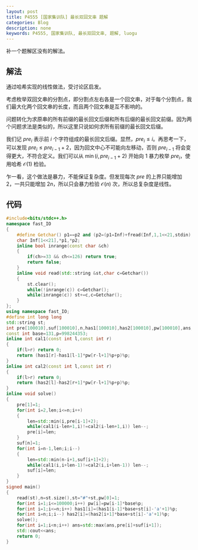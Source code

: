 ```yaml
---
layout: post
title: P4555 [国家集训队] 最长双回文串 题解
categories: Blog
description: none
keywords: P4555, 国家集训队, 最长双回文串, 题解, luogu
---
```


补一个题解区没有的解法。

## 解法

通过哈希实现的线性做法，受讨论区启发。

考虑枚举双回文串的分割点，即分割点左右各是一个回文串，对于每个分割点，我们最大化两个回文串的长度，而且两个回文串是互不影响的。

问题转化为求原串的所有前缀的最长回文后缀和所有后缀的最长回文前缀。因为两个问题求法是类似的，所以这里只说如何求所有前缀的最长回文后缀。

我们记 $pre_i$ 表示前 $i$ 个字符组成的最长回文后缀。显然，$pre_i \le i$。再思考一下，可以发现 $pre_i \le pre_{i-1}+2$，因为回文中心不可能向左移动，否则 $pre_{i-1}$ 将会变得更大，不符合定义。我们可以从 $\min(i,pre_{i-1}+2)$ 开始向 $1$ 暴力枚举 $pre_i$，使用哈希 $\mathcal{O}(1)$ 检验。

乍一看，这个做法是暴力，不能保证复杂度。但发现每次 $pre$ 的上界只能增加 $2$，一共只能增加 $2n$，所以只会暴力检验 $\mathcal{O}(n)$ 次，所以总复杂度是线性。

## 代码

```cpp
#include<bits/stdc++.h>
namespace fast_IO
{
    #define Getchar() p1==p2 and (p2=(p1=Inf)+fread(Inf,1,1<<21,stdin),p1==p2)?EOF:*p1++
    char Inf[1<<21],*p1,*p2;
    inline bool inrange(const char &ch)
    {
        if(ch>=33 && ch<=126) return true;
        return false;
    }
    inline void read(std::string &st,char c=Getchar())
    {
        st.clear();
        while(!inrange(c)) c=Getchar();
        while(inrange(c)) st+=c,c=Getchar();
    }
};
using namespace fast_IO;
#define int long long
std::string st;
int pre[100010],suf[100010],n,has1[100010],has2[100010],pw[100010],ans;
const int base=131,p=998244353;
inline int cal1(const int l,const int r)
{
    if(l>r) return 0;
    return (has1[r]-has1[l-1]*pw[r-l+1]%p+p)%p;
}
inline int cal2(const int l,const int r)
{
    if(l>r) return 0;
    return (has2[l]-has2[r+1]*pw[r-l+1]%p+p)%p;
}
inline void solve()
{
    pre[1]=1;
    for(int i=2,len;i<=n;i++)
    {
        len=std::min(i,pre[i-1]+2);
        while(cal1(i-len+1,i)!=cal2(i-len+1,i)) len--;
        pre[i]=len;
    }
    suf[n]=1;
    for(int i=n-1,len;i;i--)
    {
        len=std::min(n-i+1,suf[i+1]+2);
        while(cal1(i,i+len-1)!=cal2(i,i+len-1)) len--;
        suf[i]=len;
    }
}
signed main()
{
    read(st),n=st.size(),st="#"+st,pw[0]=1;
    for(int i=1;i<=100000;i++) pw[i]=pw[i-1]*base%p;
    for(int i=1;i<=n;i++) has1[i]=(has1[i-1]*base+st[i]-'a'+1)%p;
    for(int i=n;i;i--) has2[i]=(has2[i+1]*base+st[i]-'a'+1)%p;
    solve();
    for(int i=1;i<n;i++) ans=std::max(ans,pre[i]+suf[i+1]);
    std::cout<<ans;
    return 0;
}
```
